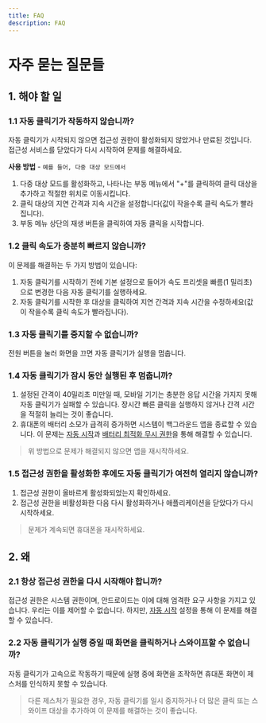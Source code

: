 ```yaml
---
title: FAQ
description: FAQ
---
```


# 자주 묻는 질문들

## 1. 해야 할 일

### 1.1 자동 클릭기가 작동하지 않습니까?

자동 클릭기가 시작되지 않으면 접근성 권한이 활성화되지 않았거나 만료된 것입니다. 접근성 서비스를 닫았다가 다시 시작하여 문제를 해결하세요.

**사용 방법** - `예를 들어, 다중 대상 모드에서`

1. 다중 대상 모드를 활성화하고, 나타나는 부동 메뉴에서 "+"를 클릭하여 클릭 대상을 추가하고 적절한 위치로 이동시킵니다.
2. 클릭 대상의 지연 간격과 지속 시간을 설정합니다(값이 작을수록 클릭 속도가 빨라집니다).
3. 부동 메뉴 상단의 재생 버튼을 클릭하여 자동 클릭을 시작합니다.

### 1.2 클릭 속도가 충분히 빠르지 않습니까?

이 문제를 해결하는 두 가지 방법이 있습니다:

1. 자동 클릭기를 시작하기 전에 기본 설정으로 들어가 속도 프리셋을 빠름(1 밀리초)으로 변경한 다음 자동 클릭기를 실행하세요.
2. 자동 클릭기를 시작한 후 대상을 클릭하여 지연 간격과 지속 시간을 수정하세요(값이 작을수록 클릭 속도가 빨라집니다).

### 1.3 자동 클릭기를 중지할 수 없습니까?

전원 버튼을 눌러 화면을 끄면 자동 클릭기가 실행을 멈춥니다.

### 1.4 자동 클릭기가 잠시 동안 실행된 후 멈춥니까?

1. 설정된 간격이 40밀리초 미만일 때, 모바일 기기는 충분한 응답 시간을 가지지 못해 자동 클릭기가 실패할 수 있습니다. 장시간 빠른 클릭을 실행하지 않거나 간격 시간을 적절히 늘리는 것이 좋습니다.
2. 휴대폰의 배터리 소모가 급격히 증가하면 시스템이 백그라운드 앱을 종료할 수 있습니다. 이 문제는 [자동 시작](https://dontkillmyapp.com/)과 [배터리 최적화 무시 권한](https://dontkillmyapp.com/)을 통해 해결할 수 있습니다.

> 위 방법으로 문제가 해결되지 않으면 앱을 재시작하세요.

### 1.5 접근성 권한을 활성화한 후에도 자동 클릭기가 여전히 열리지 않습니까?

1. 접근성 권한이 올바르게 활성화되었는지 확인하세요.
2. 접근성 권한을 비활성화한 다음 다시 활성화하거나 애플리케이션을 닫았다가 다시 시작하세요.

> 문제가 계속되면 휴대폰을 재시작하세요.

## 2. 왜

### 2.1 항상 접근성 권한을 다시 시작해야 합니까?

접근성 권한은 시스템 권한이며, 안드로이드는 이에 대해 엄격한 요구 사항을 가지고 있습니다. 우리는 이를 제어할 수 없습니다.
하지만, [자동 시작](https://dontkillmyapp.com/) 설정을 통해 이 문제를 해결할 수 있습니다.

### 2.2 자동 클릭기가 실행 중일 때 화면을 클릭하거나 스와이프할 수 없습니까?

자동 클릭기가 고속으로 작동하기 때문에 실행 중에 화면을 조작하면 휴대폰 화면이 제스처를 인식하지 못할 수 있습니다.

> 다른 제스처가 필요한 경우, 자동 클릭기를 일시 중지하거나 더 많은 클릭 또는 스와이프 대상을 추가하여 이 문제를 해결하는 것이 좋습니다.
